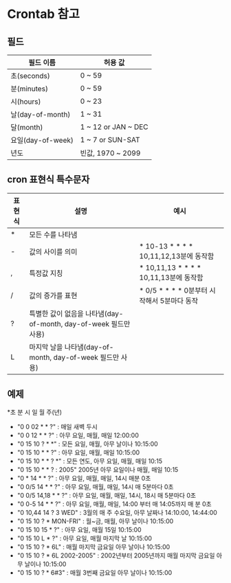 # Crontab 참고

## 필드
| 필드 이름 | 허용 값 | 
| --- | --- |
| 초(seconds) |  0 ~ 59 |
| 분(minutes) |  0 ~ 59 |
| 시(hours) |  0 ~ 23 |
| 날(day-of-month) | 1 ~ 31 |
| 달(month) | 1 ~ 12 or JAN ~ DEC |
| 요일(day-of-week) | 1 ~ 7 or SUN-SAT |
| 년도 | 빈값, 1970 ~ 2099 |

## cron 표현식 특수문자
| 표현식 | 설명 | 예시 |
| --- | --- | --- |
| * | 모든 수를 나타냄 | |
| - | 값의 사이를 의미 | * 10-13 * * * * 10,11,12,13분에 동작함 |
| , | 특정값 지칭 | * 10,11,13 * * * * 10,11,13분에 동작함 |
| / | 값의 증가를 표현 |  * 0/5 * * * * 0분부터 시작해서 5분마다 동작 |
| ? | 특별한 값이 없음을 나타냄(day-of-month, day-of-week 필드만 사용) | |
| L | 마지막 날을 나타냄(day-of-month, day-of-week 필드만 사용) | | 

## 예제
*초 분 시 일 월 주(년)
- "0 0 02 * * ?" : 매일 새벽 두시
- "0 0 12 * * ?" : 아무 요일, 매월, 매일 12:00:00
- "0 15 10 ? * *" : 모든 요일, 매월, 아무 날이나 10:15:00 
- "0 15 10 * * ?" : 아무 요일, 매월, 매일 10:15:00 
- "0 15 10 * * ? *" : 모든 연도, 아무 요일, 매월, 매일 10:15 
- "0 15 10 * * ? : 2005" 2005년 아무 요일이나 매월, 매일 10:15 
- "0 * 14 * * ?" : 아무 요일, 매월, 매일, 14시 매분 0초 
- "0 0/5 14 * * ?" : 아무 요일, 매월, 매일, 14시 매 5분마다 0초 
- "0 0/5 14,18 * * ?" : 아무 요일, 매월, 매일, 14시, 18시 매 5분마다 0초 
- "0 0-5 14 * * ?" : 아무 요일, 매월, 매일, 14:00 부터 매 14:05까지 매 분 0초 
- "0 10,44 14 ? 3 WED" : 3월의 매 주 수요일, 아무 날짜나 14:10:00, 14:44:00 
- "0 15 10 ? * MON-FRI" : 월~금, 매월, 아무 날이나 10:15:00 
- "0 15 10 15 * ?" : 아무 요일, 매월 15일 10:15:00 
- "0 15 10 L * ?" : 아무 요일, 매월 마지막 날 10:15:00 
- "0 15 10 ? * 6L" : 매월 마지막 금요일 아무 날이나 10:15:00 
- "0 15 10 ? * 6L 2002-2005" : 2002년부터 2005년까지 매월 마지막 금요일 아무 날이나 10:15:00 
- "0 15 10 ? * 6#3" : 매월 3번째 금요일 아무 날이나 10:15:00
